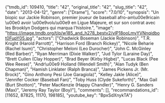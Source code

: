 {"tmdb_id": 109410, "title": "42", "original_title": "42", "slug_title": "42", "date": "2013-04-12", "genre": ["Drame"], "score": "7.0/10", "synopsis": "Un biopic sur Jackie Robinson, premier joueur de baseball afro-am\u00e9ricain \u00e0 avoir \u00e9volu\u00e9 en Ligue Majeure, et sur son contrat avec les Brooklyn Dodgers qui marqua l'histoire.", "image": "https://image.tmdb.org/t/p/w185_and_h278_bestv2/vlP18ooLmvYVNnqidbot0FupY05.jpg", "actors": ["Chadwick Boseman (Jackie Robinson)", "T.R. Knight (Harold Parrott)", "Harrison Ford (Branch Rickey)", "Nicole Beharie (Rachel Isum)", "Christopher Meloni (Leo Durocher)", "John C. McGinley (Red Barber)", "Ryan Merriman (Dixie Walker)", "Jud Tylor (Laraine Day)", "Brett Cullen (Clay Hopper)", "Brad Beyer (Kirby Higbe)", "Lucas Black (Pee Wee Reese)", "Andr\u00e9 Holland (Wendell Smith)", "Alan Tudyk (Ben Chapman)", "Hamish Linklater (Ralph Branca)", "James Pickens Jr. (Mr. Brock)", "Gino Anthony Pesi (Joe Garagiola)", "Kelley Jakle (Alice)", "Jennifer Cocker (Baseball Fan)", "Toby Huss (Clyde Sukeforth)", "Max Gail (Burt Shotton)", "Peter MacKenzie (Happy Chandler)", "Henry G. Sanders (Max)", "Jeremy Ray Taylor (Boy)"], "comments": [], "recommandations_id": [11652, 87825, 11170, 198185], "youtube_key": "BpxSdXnykTA"}